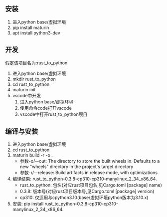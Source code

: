 ## 安装

1. 进入python base/虚拟环境
2. pip install maturin
3. apt install python3-dev

## 开发

假定该项目名为:rust_to_python

1. 进入python base/虚拟环境
2. mkdir rust_to_python
3. cd rust_to_python
4. maturin init
5. vscode中开发
   1. 进入python base/虚拟环境
   2. 使用命令code打开vscode
   3. vscode中打开rust_to_python项目

## 编译与安装
1. 进入python base/虚拟环境
2. cd rust_to_python
3. maturin build -r -o .
    * 参数-o/--out: The directory to store the built wheels in. Defaults to a new "wheels" directory in the project's target directory
    * 参数-r/--release: Build artifacts in release mode, with optimizations
4. 编译结果: rust_to_python-0.3.8-cp310-cp310-manylinux_2_34_x86_64.
   * rust_to_python: 包名(对应rust项目包名,见Cargo.toml [package] name)
   * 0.3.8: 版本号(对应rust项目版本号,见Cargo.toml [package] version)
   * cp310: 仅适用与cpython3.10(base/虚拟环境python版本为3.10.x)
5. 安装: pip install rust_to_python-0.3.8-cp310-cp310-manylinux_2_34_x86_64.